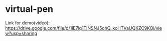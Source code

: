 # virtual-pen

Link for demo(video): https://drive.google.com/file/d/1lE7lq1TjNSNJ5ohQ_koHTVaUQKZC9KQj/view?usp=sharing

